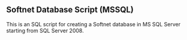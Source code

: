## Softnet Database Script (MSSQL)

This is an SQL script for creating a Softnet database in MS SQL Server starting from SQL Server 2008.
